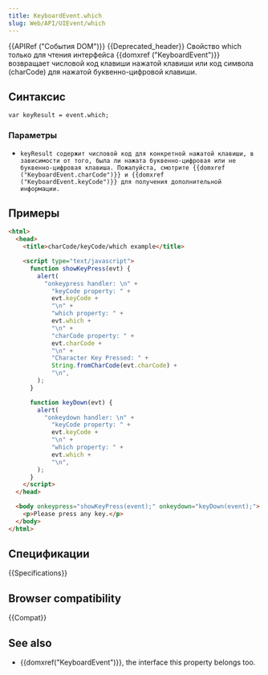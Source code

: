 ```yaml
---
title: KeyboardEvent.which
slug: Web/API/UIEvent/which
---
```


{{APIRef ("События DOM")}} {{Deprecated_header}}
Свойство which только для чтения интерфейса {{domxref ("KeyboardEvent")}} возвращает числовой код клавиши нажатой клавиши или код символа (charCode) для нажатой буквенно-цифровой клавиши.

## Синтаксис

```
var keyResult = event.which;
```

### Параметры

- `keyResult содержит числовой код для конкретной нажатой клавиши, в зависимости от того, была ли нажата буквенно-цифровая или не буквенно-цифровая клавиша. Пожалуйста, смотрите {{domxref ("KeyboardEvent.charCode")}} и {{domxref ("KeyboardEvent.keyCode")}} для получения дополнительной информации.`

## Примеры

```html
<html>
  <head>
    <title>charCode/keyCode/which example</title>

    <script type="text/javascript">
      function showKeyPress(evt) {
        alert(
          "onkeypress handler: \n" +
            "keyCode property: " +
            evt.keyCode +
            "\n" +
            "which property: " +
            evt.which +
            "\n" +
            "charCode property: " +
            evt.charCode +
            "\n" +
            "Character Key Pressed: " +
            String.fromCharCode(evt.charCode) +
            "\n",
        );
      }

      function keyDown(evt) {
        alert(
          "onkeydown handler: \n" +
            "keyCode property: " +
            evt.keyCode +
            "\n" +
            "which property: " +
            evt.which +
            "\n",
        );
      }
    </script>
  </head>

  <body onkeypress="showKeyPress(event);" onkeydown="keyDown(event);">
    <p>Please press any key.</p>
  </body>
</html>
```

## Спецификации

{{Specifications}}

## Browser compatibility

{{Compat}}

## See also

- {{domxref("KeyboardEvent")}}, the interface this property belongs too.
